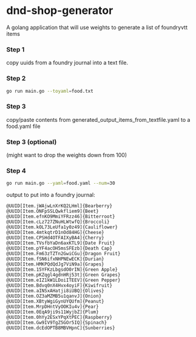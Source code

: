 # dnd-shop-generator
A golang application that will use weights to generate a list of foundryvtt items

### Step 1
copy uuids from a foundry journal into a text file.

### Step 2

```bash
go run main.go --toyaml=food.txt
```

### Step 3
copy/paste contents from generated_output_items_from_textfile.yaml to a food.yaml file

### Step 3 (optional)
(might want to drop the weights down from 100)

### Step 4

```bash
go run main.go --yaml=food.yaml --num=30
```

output to put into a foundry journal:

```
@UUID[Item.jWAjwLnXrKQ2LHml]{Bearberry}
@UUID[Item.ONFpSSLQwkfliem9]{Beet}
@UUID[Item.efnKO9MmiYFRzz46]{Bitterroot}
@UUID[Item.cLz727ZNuHLWtwfQ]{Broccoli}
@UUID[Item.kOL73LeUfa1y0z49]{Cauliflower}
@UUID[Item.4mtkqtrD1nOd84HG]{Cheese}
@UUID[Item.CPSHd4OTFAIXyBA4]{Cherry}
@UUID[Item.TVsfbYaDn6axKTL9]{Date Fruit}
@UUID[Item.pYF4acOH5msSFEzb]{Death Cap}
@UUID[Item.Fm63zTZTn2GwiCGu]{Dragon Fruit}
@UUID[Item.fSN6ifxNHPNEwECK]{Durian}
@UUID[Item.HMKPQdQdJg7ViN9a]{Grapes}
@UUID[Item.15YFKzLbgsdO0rIN]{Green Apple}
@UUID[Item.pKZqgl4gdnHRj53t]{Green Grapes}
@UUID[Item.eIZ1kW1LDoiITEEV]{Green Pepper}
@UUID[Item.Bdvq0nX4Hvx4oyiF]{Kiwifruit}
@UUID[Item.aINSxAHatji8iUBQ]{Olives}
@UUID[Item.OZ3aMZMB5u1qanvJ]{Onion}
@UUID[Item.XBtyWgiGynUYQUfm]{Peanut}
@UUID[Item.MrpDHntVyOOKIu4v]{Pear}
@UUID[Item.0EqA9ji9s11WyjbZ]{Plum}
@UUID[Item.0hYy2ESxYPqXtPEC]{Raspberry}
@UUID[Item.Gw9IV9TgZ5GOr5IQ]{Spinach}
@UUID[Item.dcEdOPTB8MBVHpnC]{Sunberries}
```